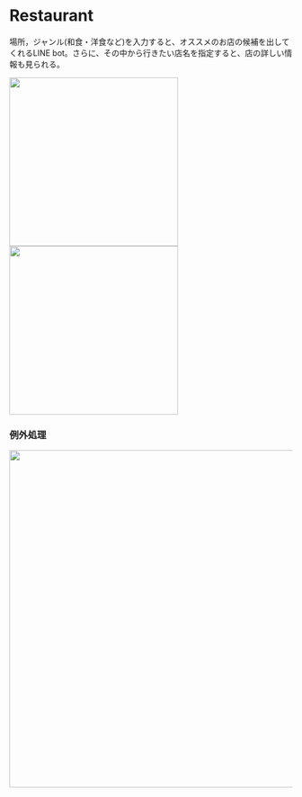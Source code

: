 # Restaurant
場所，ジャンル(和食・洋食など)を入力すると、オススメのお店の候補を出してくれるLINE bot。さらに、その中から行きたい店名を指定すると、店の詳しい情報も見られる。

<img src="https://github.com/aozam3/Restaurant/assets/65112280/7fe4fa08-42ee-4788-8b3c-be1c84ff6bbb.png" width="300">

<img src="https://github.com/aozam3/Restaurant/assets/65112280/038d05ec-1679-4083-afcc-c84377ad35b0.png" width="300">

### 例外処理

<img src="https://github.com/aozam3/Restaurant/assets/65112280/b42156db-b24a-4d5d-bf78-fdab079270e6.png" width="600">

